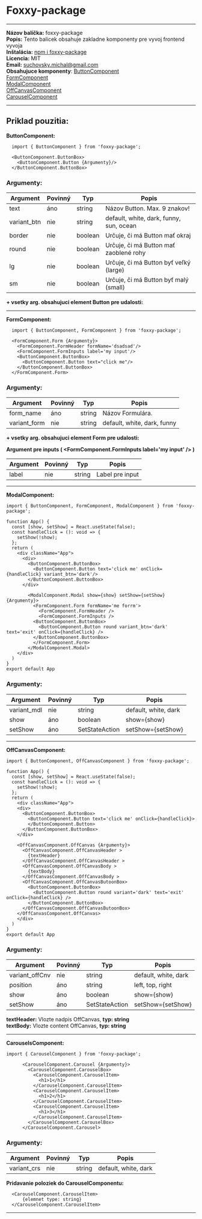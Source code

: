 # Foxxy-package
---
__Názov balíčka:__ foxxy-package  
__Popis:__ Tento balicek obsahuje zakladne komponenty pre vyvoj frontend vyvoja  
__Inštalácia:__ [npm i foxxy-package]()  
__Licencia:__ MIT  
__Email:__ suchovsky.michal@gmail.com  
__Obsahujuce komponenty__:
[ButtonComponent](https://github.com/Polarfoxxx/foxxy-npm-package/tree/npm_public/src/components/Button)  
[FormComponent](https://github.com/Polarfoxxx/foxxy-npm-package/tree/npm_public/src/components/Form)  
[ModalComponent](https://github.com/Polarfoxxx/foxxy-npm-package/tree/npm_public/src/components/Modal)  
[OffCanvasComponent](https://github.com/Polarfoxxx/foxxy-npm-package/tree/npm_public/src/components/OffCanvas)  
[CarouselComponent](https://github.com/Polarfoxxx/foxxy-npm-package/tree/npm_public/src/components/Carousel)  

---
## Priklad pouzitia:   
__ButtonComponent:__  

```
  import { ButtonComponent } from 'foxxy-package';  
```

```
  <ButtonComponent.ButtonBox>
    <ButtonComponent.Button {Argumenty}/>
  </ButtonComponent.ButtonBox>
```

### Argumenty:  

| Argument       | Povinný   | Typ                          | Popis                                              |
|----------------|-----------|------------------------------|----------------------------------------------------|
| text           | áno       | string                       | Názov Button. Max. 9 znakov!                       |
| variant_btn    | nie       | string                       | default, white, dark, funny, sun, ocean            |
| border         | nie       | boolean                      | Určuje, či má Button mať okraj                     |
| round          | nie       | boolean                      | Určuje, či má Button mať zaoblené rohy             |
| lg             | nie       | boolean                      | Určuje, či má Button byť veľký (large)             |
| sm             | nie       | boolean                      | Určuje, či má Button byť malý (small)              |

__+ vsetky arg. obsahujuci element Button pre udalosti:__   


--- 
__FormComponent:__  

```
  import { ButtonComponent, FormComponent } from 'foxxy-package';  
```
  
```
  <FormComponent.Form {Argumenty}>
    <FormComponent.FormHeader formName='dsadsad'/>
    <FormComponent.FormInputs label='my input'/>
    <ButtonComponent.ButtonBox>
      <ButtonComponent.Button text="click me"/>
    </ButtonComponent.ButtonBox>
  </FormComponent.Form> 
```

### Argumenty:  

| Argument       | Povinný   | Typ                          | Popis                                              |
|----------------|-----------|------------------------------|----------------------------------------------------|
| form_name      | áno       | string                       | Názov Formulára.                                   |
| variant_form   | nie       | string                       | default, white, dark, funny                        | 

__+ vsetky arg. obsahujuci element Form pre udalosti:__   

__Argument pre inputs ( <FormComponent.FormInputs label='my input' /> )__

| Argument       | Povinný   | Typ                           | Popis                                             |
|----------------|-----------|------------------------------ |---------------------------------------------------|
| label          | nie       | string                        | Label pre input                                   |

--- 

__ModalComponent:__  
  
```
import { ButtonComponent, FormComponent, ModalComponent } from 'foxxy-package';  
```

```
function App() {
  const [show, setShow] = React.useState(false);
  const handleClick = (): void => {
    setShow(!show);
  };
  return (
    <div className="App">
      <div>
        <ButtonComponent.ButtonBox>
          <ButtonComponent.Button text='click me' onClick={handleClick} variant_btn='dark'/>
        </ButtonComponent.ButtonBox>
      </div>
  
        <ModalComponent.Modal show={show} setShow={setShow} {Argumenty}>
          <FormComponent.Form formName='me forrm'>
            <FormComponent.FormHeader />
            <FormComponent.FormInputs />
          <ButtonComponent.ButtonBox>
            <ButtonComponent.Button round variant_btn='dark' text='exit' onClick={handleClick} />
          </ButtonComponent.ButtonBox>
          </FormComponent.Form>
        </ModalComponent.Modal>
    </div>
  )
}
export default App

```

### Argumenty:  

| Argument       | Povinný   | Typ                          | Popis                                              |
|----------------|-----------|------------------------------|----------------------------------------------------|
| variant_mdl    | nie       | string                       | default, white, dark                               |
| show           | áno       | boolean                      | show={show}                                        | 
| setShow        | áno       | SetStateAction               | setShow={setShow}                                  | 
 
--- 
__OffCanvasComponent:__  
  
```
import { ButtonComponent, OffCanvasComponent } from 'foxxy-package';  
```

```
function App() {
  const [show, setShow] = React.useState(false);
  const handleClick = (): void => {
    setShow(!show);
  };
  return (
    <div className="App">
    <div>
      <ButtonComponent.ButtonBox>
        <ButtonComponent.Button text='click me' onClick={handleClick}>
        </ButtonComponent.Button>
      </ButtonComponent.ButtonBox>
    </div>

    <OffCanvasComponent.OffCanvas {Argumenty}>
      <OffCanvasComponent.OffCanvasHeader >
        {textHeader}
      </OffCanvasComponent.OffCanvasHeader >
      <OffCanvasComponent.OffCanvasBody >
        {textBody}
      </OffCanvasComponent.OffCanvasBody >
      <OffCanvasComponent.OffCanvasButoonBox>
        <ButtonComponent.ButtonBox>
          <ButtonComponent.Button round variant='dark' text='exit' onClick={handleClick} />
        </ButtonComponent.ButtonBox>
      </OffCanvasComponent.OffCanvasButoonBox>
    </OffCanvasComponent.OffCanvas>
    </div>
  )
}
export default App

```

### Argumenty:  

| Argument       | Povinný   | Typ                          | Popis                                              |
|----------------|-----------|------------------------------|----------------------------------------------------|
| variant_offCnv | nie       | string                       | default, white, dark                               |
| position       | áno       | string                       | left, top, right                                   |
| show           | áno       | boolean                      | show={show}                                        | 
| setShow        | áno       | SetStateAction               | setShow={setShow}                                  | 

__textHeader:__ Vlozte nadpis OffCanvas, __typ: string__  
__textBody:__ Vlozte content OffCanvas,  __typ: string__  
 
--- 

__CarouselsComponent:__  

```
import { CarouselComponent } from 'foxxy-package';  
```  
  
```
      <CarouselComponent.Carousel {Argumenty}>
        <CarouselComponent.CarouselBox>
          <CarouselComponent.CarouselItem>
            <h1>1</h1>
          </CarouselComponent.CarouselItem>
          <CarouselComponent.CarouselItem>
            <h1>2</h1>
          </CarouselComponent.CarouselItem>
          <CarouselComponent.CarouselItem>
            <h1>3</h1>
          </CarouselComponent.CarouselItem>
        </CarouselComponent.CarouselBox>
      </CarouselComponent.Carousel>
```

### Argumenty:  

| Argument       | Povinný   | Typ                          | Popis                                              |
|----------------|-----------|------------------------------|----------------------------------------------------|
| variant_crs    | nie       | string                       | default, white, dark                               |

__Pridavanie poloziek do CarouselComponentu:__  
```
  <CarouselComponent.CarouselItem>
      {elemnet type: string}
  </CarouselComponent.CarouselItem>
```  

--- 
